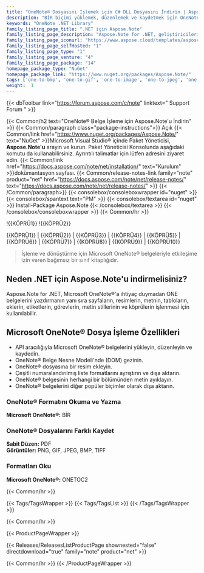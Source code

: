 ```yaml
---
title: "OneNote® Dosyasını İşlemek için C# DLL Dosyasını İndirin | Aspose.Note API'si"
description: "BİR biçimi yüklemek, düzenlemek ve kaydetmek için OneNote® Dosya İşleme C# Sınıf Kitaplığı DLL dosyasını indirin. DOM'a erişin, grafik ekleyin, metin çıkarın ve ONE'ı PDF ve resimlere dönüştürün."
keywords: "OneNote .NET Library"
family_listing_page_title: ".NET için Aspose.Note"
family_listing_page_description: "Aspose.Note for .NET, geliştiricilerin herhangi bir .NET uygulamasında Microsoft OneNote dosyalarını dinamik olarak okumasını, yazmasını ve değiştirmesini sağlayan OneNote API'sidir. API, BİR dosyaları yüklemeye, OneNote kitaplarının öğelerini işlemeye ve ardından ONE, PNG, GIF, JPEG, BMP, HTML veya PDF formatlarına dışa aktarmaya izin verir."
family_listing_page_iconurl: "https://www.aspose.cloud/templates/aspose/App_Themes/V3/images/note/272x272/aspose_note-for-net-min.png"
family_listing_page_selfHosted: "1"
family_listing_page_type: "1"
family_listing_page_venture: "4"
family_listing_page_package: "14"
homepage_package_type: "NuGet"
homepage_package_link: "https://www.nuget.org/packages/Aspose.Note/"
tags: ['one-to-bmp', 'one-to-gif', 'one-to-image', 'one-to-jpeg', 'one-to-pdf', 'one-to-png', 'one-to-tiff']
weight:  1
---
```


{{< dbToolbar link="https://forum.aspose.com/c/note" linktext=" Support Forum " >}}

{{< Common/h2 text="OneNote® Belge İşleme için Aspose.Note'u İndirin"  >}}
{{< Common/paragraph class="package-instructions">}}
Açık
{{< Common/link href="https://www.nuget.org/packages/Aspose.Note/" text="NuGet"  >}}Microsoft Visual Studio® içinde Paket Yöneticisi, <b>Aspose.Note'u</b> arayın ve kurun. Paket Yöneticisi Konsolunda aşağıdaki komutu da kullanabilirsiniz. Ayrıntılı talimatlar için lütfen adresini ziyaret edin.
{{< Common/link href="https://docs.aspose.com/note/net/installation/" text="Kurulum"  >}}dokümantasyon sayfası.
{{< Common/release-notes-link family="note" product="net" href="https://docs.aspose.com/note/net/release-notes/" text="https://docs.aspose.com/note/net/release-notes/"  >}}
{{< /Common/paragraph>}}
{{< consolebox/consoleboxwrapper id="nuget" >}}
       {{< consolebox/spantext text="PM" >}}
       {{< consolebox/textarea id="nuget" >}} Install-Package Aspose.Note {{< /consolebox/textarea >}}
{{< /consolebox/consoleboxwrapper >}}
{{< Common/hr >}}

!{{KÖPRÜ1}} !{{KÖPRÜ2}}

{{KÖPRÜ1}} | {{KÖPRÜ2}} | {{KÖPRÜ3}} | {{KÖPRÜ4}} | {{KÖPRÜ5}} | {{KÖPRÜ6}} | {{KÖPRÜ7}} | {{KÖPRÜ8}} | {{KÖPRÜ9}} | {{KÖPRÜ10}}

> İşleme ve dönüştürme için Microsoft OneNote® belgeleriyle etkileşime izin veren bağımsız bir sınıf kitaplığıdır.

## Neden .NET için Aspose.Note'u indirmelisiniz?

Aspose.Note for .NET, Microsoft OneNote®'a ihtiyaç duymadan ONE belgelerini yazdırmanın yanı sıra sayfaların, resimlerin, metnin, tabloların, eklerin, etiketlerin, görevlerin, metin stillerinin ve köprülerin işlenmesi için kullanılabilir.

## Microsoft OneNote® Dosya İşleme Özellikleri

- API aracılığıyla Microsoft OneNote® belgelerini yükleyin, düzenleyin ve kaydedin.
- OneNote® Belge Nesne Modeli'nde (DOM) gezinin.
- OneNote® dosyasına bir resim ekleyin.
- Çeşitli numaralandırılmış liste formatlarını ayrıştırın ve dışa aktarın.
- OneNote® belgesinin herhangi bir bölümünden metin ayıklayın.
- OneNote® belgelerini diğer popüler biçimler olarak dışa aktarın.

### OneNote® Formatını Okuma ve Yazma

**Microsoft OneNote®:** BİR

### OneNote® Dosyalarını Farklı Kaydet

**Sabit Düzen:** PDF\
**Görüntüler:** PNG, GIF, JPEG, BMP, TIFF

### Formatları Oku

**Microsoft OneNote®:** ONETOC2

{{< Common/hr >}}

{{< Tags/TagsWrapper >}}
 {{< Tags/TagsList >}}
{{< /Tags/TagsWrapper >}}

{{< Common/hr >}}

{{< ProductPageWrapper >}}
<!-- ReleasesListProductPage-->
   {{< Releases/ReleasesListProductPage shownested="false"  directdownload="true" family="note" product="net" >}}
<!-- /ReleasesListProductPage-->
{{< Common/hr >}}
{{< /ProductPageWrapper >}}

